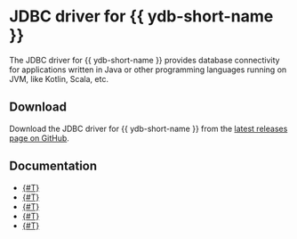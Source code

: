# JDBC driver for {{ ydb-short-name }}

The JDBC driver for {{ ydb-short-name }} provides database connectivity for applications written in Java or other programming languages running on JVM, like Kotlin, Scala, etc.

## Download

Download the JDBC driver for {{ ydb-short-name }} from the [latest releases page on GitHub](https://github.com/ydb-platform/ydb-jdbc-driver/releases).

## Documentation

- [{#T}](quickstart.md)
- [{#T}](maven.md)
- [{#T}](authentication.md)
- [{#T}](properties.md)
- [{#T}](building.md)
